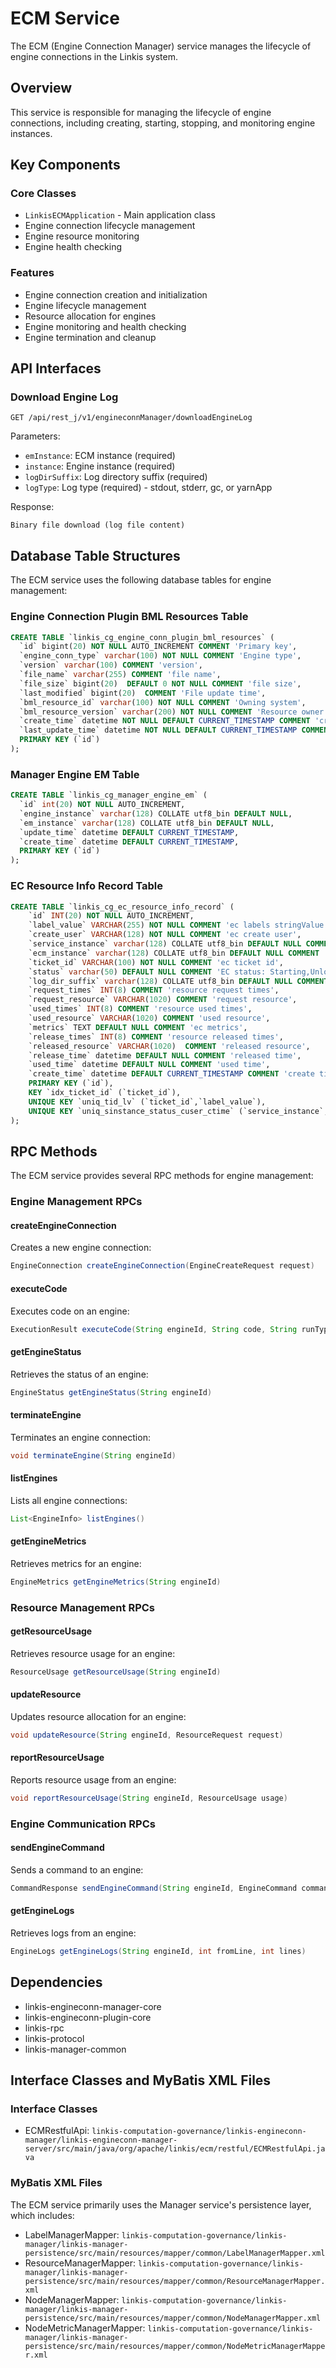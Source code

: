 # ECM Service

The ECM (Engine Connection Manager) service manages the lifecycle of engine connections in the Linkis system.

## Overview

This service is responsible for managing the lifecycle of engine connections, including creating, starting, stopping, and monitoring engine instances.

## Key Components

### Core Classes
- `LinkisECMApplication` - Main application class
- Engine connection lifecycle management
- Engine resource monitoring
- Engine health checking

### Features
- Engine connection creation and initialization
- Engine lifecycle management
- Resource allocation for engines
- Engine monitoring and health checking
- Engine termination and cleanup

## API Interfaces

### Download Engine Log
```
GET /api/rest_j/v1/engineconnManager/downloadEngineLog
```

Parameters:
- `emInstance`: ECM instance (required)
- `instance`: Engine instance (required)
- `logDirSuffix`: Log directory suffix (required)
- `logType`: Log type (required) - stdout, stderr, gc, or yarnApp

Response:
```
Binary file download (log file content)
```

## Database Table Structures

The ECM service uses the following database tables for engine management:

### Engine Connection Plugin BML Resources Table
```sql
CREATE TABLE `linkis_cg_engine_conn_plugin_bml_resources` (
  `id` bigint(20) NOT NULL AUTO_INCREMENT COMMENT 'Primary key',
  `engine_conn_type` varchar(100) NOT NULL COMMENT 'Engine type',
  `version` varchar(100) COMMENT 'version',
  `file_name` varchar(255) COMMENT 'file name',
  `file_size` bigint(20)  DEFAULT 0 NOT NULL COMMENT 'file size',
  `last_modified` bigint(20)  COMMENT 'File update time',
  `bml_resource_id` varchar(100) NOT NULL COMMENT 'Owning system',
  `bml_resource_version` varchar(200) NOT NULL COMMENT 'Resource owner',
  `create_time` datetime NOT NULL DEFAULT CURRENT_TIMESTAMP COMMENT 'created time',
  `last_update_time` datetime NOT NULL DEFAULT CURRENT_TIMESTAMP COMMENT 'updated time',
  PRIMARY KEY (`id`)
);
```

### Manager Engine EM Table
```sql
CREATE TABLE `linkis_cg_manager_engine_em` (
  `id` int(20) NOT NULL AUTO_INCREMENT,
  `engine_instance` varchar(128) COLLATE utf8_bin DEFAULT NULL,
  `em_instance` varchar(128) COLLATE utf8_bin DEFAULT NULL,
  `update_time` datetime DEFAULT CURRENT_TIMESTAMP,
  `create_time` datetime DEFAULT CURRENT_TIMESTAMP,
  PRIMARY KEY (`id`)
);
```

### EC Resource Info Record Table
```sql
CREATE TABLE `linkis_cg_ec_resource_info_record` (
    `id` INT(20) NOT NULL AUTO_INCREMENT,
    `label_value` VARCHAR(255) NOT NULL COMMENT 'ec labels stringValue',
    `create_user` VARCHAR(128) NOT NULL COMMENT 'ec create user',
    `service_instance` varchar(128) COLLATE utf8_bin DEFAULT NULL COMMENT 'ec instance info',
    `ecm_instance` varchar(128) COLLATE utf8_bin DEFAULT NULL COMMENT 'ecm instance info ',
    `ticket_id` VARCHAR(100) NOT NULL COMMENT 'ec ticket id',
    `status` varchar(50) DEFAULT NULL COMMENT 'EC status: Starting,Unlock,Locked,Idle,Busy,Running,ShuttingDown,Failed,Success',
    `log_dir_suffix` varchar(128) COLLATE utf8_bin DEFAULT NULL COMMENT 'log path',
    `request_times` INT(8) COMMENT 'resource request times',
    `request_resource` VARCHAR(1020) COMMENT 'request resource',
    `used_times` INT(8) COMMENT 'resource used times',
    `used_resource` VARCHAR(1020) COMMENT 'used resource',
    `metrics` TEXT DEFAULT NULL COMMENT 'ec metrics',
    `release_times` INT(8) COMMENT 'resource released times',
    `released_resource` VARCHAR(1020)  COMMENT 'released resource',
    `release_time` datetime DEFAULT NULL COMMENT 'released time',
    `used_time` datetime DEFAULT NULL COMMENT 'used time',
    `create_time` datetime DEFAULT CURRENT_TIMESTAMP COMMENT 'create time',
    PRIMARY KEY (`id`),
    KEY `idx_ticket_id` (`ticket_id`),
    UNIQUE KEY `uniq_tid_lv` (`ticket_id`,`label_value`),
    UNIQUE KEY `uniq_sinstance_status_cuser_ctime` (`service_instance`, `status`, `create_user`, `create_time`)
);
```

## RPC Methods

The ECM service provides several RPC methods for engine management:

### Engine Management RPCs

#### createEngineConnection
Creates a new engine connection:
```java
EngineConnection createEngineConnection(EngineCreateRequest request)
```

#### executeCode
Executes code on an engine:
```java
ExecutionResult executeCode(String engineId, String code, String runType)
```

#### getEngineStatus
Retrieves the status of an engine:
```java
EngineStatus getEngineStatus(String engineId)
```

#### terminateEngine
Terminates an engine connection:
```java
void terminateEngine(String engineId)
```

#### listEngines
Lists all engine connections:
```java
List<EngineInfo> listEngines()
```

#### getEngineMetrics
Retrieves metrics for an engine:
```java
EngineMetrics getEngineMetrics(String engineId)
```

### Resource Management RPCs

#### getResourceUsage
Retrieves resource usage for an engine:
```java
ResourceUsage getResourceUsage(String engineId)
```

#### updateResource
Updates resource allocation for an engine:
```java
void updateResource(String engineId, ResourceRequest request)
```

#### reportResourceUsage
Reports resource usage from an engine:
```java
void reportResourceUsage(String engineId, ResourceUsage usage)
```

### Engine Communication RPCs

#### sendEngineCommand
Sends a command to an engine:
```java
CommandResponse sendEngineCommand(String engineId, EngineCommand command)
```

#### getEngineLogs
Retrieves logs from an engine:
```java
EngineLogs getEngineLogs(String engineId, int fromLine, int lines)
```

## Dependencies

- linkis-engineconn-manager-core
- linkis-engineconn-plugin-core
- linkis-rpc
- linkis-protocol
- linkis-manager-common

## Interface Classes and MyBatis XML Files

### Interface Classes
- ECMRestfulApi: `linkis-computation-governance/linkis-engineconn-manager/linkis-engineconn-manager-server/src/main/java/org/apache/linkis/ecm/restful/ECMRestfulApi.java`

### MyBatis XML Files
The ECM service primarily uses the Manager service's persistence layer, which includes:
- LabelManagerMapper: `linkis-computation-governance/linkis-manager/linkis-manager-persistence/src/main/resources/mapper/common/LabelManagerMapper.xml`
- ResourceManagerMapper: `linkis-computation-governance/linkis-manager/linkis-manager-persistence/src/main/resources/mapper/common/ResourceManagerMapper.xml`
- NodeManagerMapper: `linkis-computation-governance/linkis-manager/linkis-manager-persistence/src/main/resources/mapper/common/NodeManagerMapper.xml`
- NodeMetricManagerMapper: `linkis-computation-governance/linkis-manager/linkis-manager-persistence/src/main/resources/mapper/common/NodeMetricManagerMapper.xml`

